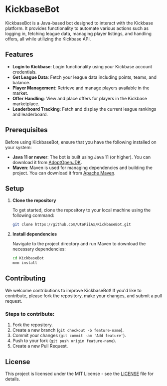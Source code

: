 
# KickbaseBot

KickbaseBot is a Java-based bot designed to interact with the Kickbase platform. It provides functionality to automate various actions such as logging in, fetching league data, managing player listings, and handling offers, all while utilizing the Kickbase API.

## Features

- **Login to Kickbase**: Login functionality using your Kickbase account credentials.
- **Get League Data**: Fetch your league data including points, teams, and balance.
- **Player Management**: Retrieve and manage players available in the market.
- **Offer Handling**: View and place offers for players in the Kickbase marketplace.
- **Leaderboard Tracking**: Fetch and display the current league rankings and leaderboard.

## Prerequisites

Before using KickbaseBot, ensure that you have the following installed on your system:

- **Java 11 or newer**: The bot is built using Java 11 (or higher). You can download it from [AdoptOpenJDK](https://adoptopenjdk.net/).
- **Maven**: Maven is used for managing dependencies and building the project. You can download it from [Apache Maven](https://maven.apache.org/).

## Setup

1. **Clone the repository**

   To get started, clone the repository to your local machine using the following command:

   ```bash
   git clone https://github.com/UtoPiiAx/KickbaseBot.git
   ```

2. **Install dependencies**

   Navigate to the project directory and run Maven to download the necessary dependencies:

   ```bash
   cd KickbaseBot
   mvn install
   ```

## Contributing

We welcome contributions to improve KickbaseBot! If you'd like to contribute, please fork the repository, make your changes, and submit a pull request. 

### Steps to contribute:

1. Fork the repository.
2. Create a new branch (`git checkout -b feature-name`).
3. Commit your changes (`git commit -am 'Add feature'`).
4. Push to your fork (`git push origin feature-name`).
5. Create a new Pull Request.

## License

This project is licensed under the MIT License - see the [LICENSE](LICENSE) file for details.

